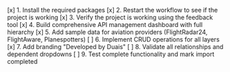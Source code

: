 [x] 1. Install the required packages
[x] 2. Restart the workflow to see if the project is working
[x] 3. Verify the project is working using the feedback tool
[x] 4. Build comprehensive API management dashboard with full hierarchy
[x] 5. Add sample data for aviation providers (FlightRadar24, FlightAware, Planespotters)
[ ] 6. Implement CRUD operations for all layers
[x] 7. Add branding "Developed by Duais"
[ ] 8. Validate all relationships and dependent dropdowns
[ ] 9. Test complete functionality and mark import completed
